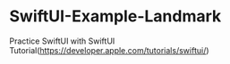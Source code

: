 # SwiftUI-Example-Landmark
Practice SwiftUI with SwiftUI Tutorial(https://developer.apple.com/tutorials/swiftui/)
